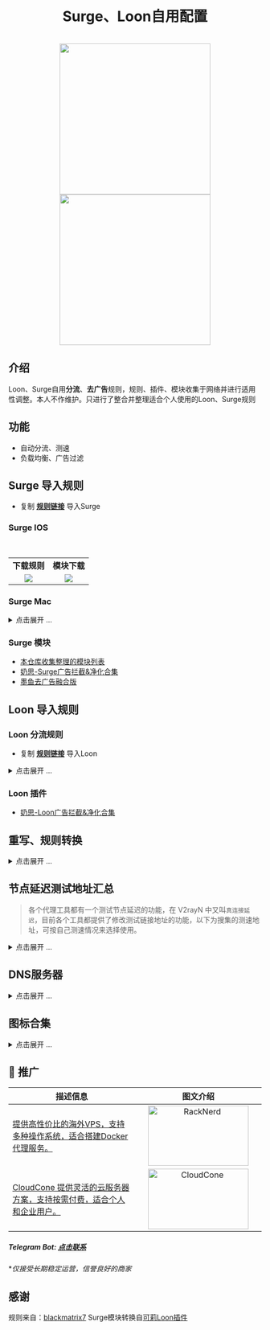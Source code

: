 <h1 align="center">Surge、Loon自用配置</h1>

<p align="center">
<br>
<img src="https://cdn.jsdelivr.net/gh/dqzboy/Images@main/picture/surge_01.png" width="300"></img>
<img src="https://cdn.jsdelivr.net/gh/dqzboy/Images@main/picture/surge_02.png" width="300"></img>
</p>

## 介绍
Loon、Surge自用**分流**、**去广告**规则，规则、插件、模块收集于网络并进行适用性调整。本人不作维护。只进行了整合并整理适合个人使用的Loon、Surge规则

## 功能
- 自动分流、测速
- 负载均衡、广告过滤

## Surge 导入规则
- 复制 **[规则链接](https://raw.githubusercontent.com/dqzboy/Loon_Surge_Rule/refs/heads/main/conf/Surge/Surge.conf)** 导入Surge

### Surge IOS
<br/>
<table>
    <tr>
      <td width="50%" align="center"><b>下载规则</b></td>
      <td width="50%" align="center"><b>模块下载</b></td>
    </tr>
    <tr>
        <td width="50%" align="center"><img src="https://cdn.jsdelivr.net/gh/dqzboy/Images/dqzboy-proxy/surge-ios01.png?raw=true"></td>
        <td width="50%" align="center"><img src="https://cdn.jsdelivr.net/gh/dqzboy/Images/dqzboy-proxy/surge-ios02.png?raw=true"></td>
    </tr>
</table>

### Surge Mac
<details>
<summary>点击展开 ...</summary>
    
<br/>
<table>
    <tr>
      <td width="50%" align="center"><b>Surge Mac下载配置</b></td>
    </tr>
    <tr>
        <td width="50%" align="center"><img src="https://cdn.jsdelivr.net/gh/dqzboy/Images/dqzboy-proxy/surge-mac01.png?raw=true"></td>
    </tr>
</table>
</details>

### Surge 模块
- [本仓库收集整理的模块列表]()
- [奶思-Surge广告拦截&净化合集](https://raw.githubusercontent.com/fmz200/wool_scripts/main/Surge/module/blockAds.module)
- [墨鱼去广告融合版](https://raw.githubusercontent.com/ddgksf2013/Modules/refs/heads/main/Adblock.sgmodule)

## Loon 导入规则
### Loon 分流规则
- 复制 **[规则链接](https://raw.githubusercontent.com/dqzboy/Loon_Surge_Rule/refs/heads/main/conf/Loon/Loon.conf)** 导入Loon

<details>
<summary>点击展开 ...</summary>
    
<br/>
<table>
    <tr>
      <td width="50%" align="center"><b>配置管理</b></td>
      <td width="50%" align="center"><b>下载规则</b></td>
    </tr>
    <tr>
        <td width="50%" align="center"><img src="https://cdn.jsdelivr.net/gh/dqzboy/Images/dqzboy-proxy/loon-ios01.png?raw=true"></td>
        <td width="50%" align="center"><img src="https://cdn.jsdelivr.net/gh/dqzboy/Images/dqzboy-proxy/loon-ios02.png?raw=true"></td>
    </tr>
</table>
</details>

### Loon 插件
- [奶思-Loon广告拦截&净化合集](https://raw.githubusercontent.com/fmz200/wool_scripts/main/Loon/plugin/blockAds.plugin)

## 重写、规则转换
<details>
<summary>点击展开 ...</summary>
    
**（1）** 首先在你的软件安装`Script-Hub`
- GitHub连接：[Script-Hub](https://github.com/Script-Hub-Org/Script-Hub)
- Surge 模块：[Script-Hub 右键复制链接](https://raw.githubusercontent.com/Script-Hub-Org/Script-Hub/refs/heads/main/modules/script-hub.surge.sgmodule)

**（2）** 通过浏览器打开 `Script-Hub` 
- https://script.hub

**（3）** 规则转换

<br/>
<table>
    <tr>
      <td width="50%" align="center"><b>规则转换</b></td>
      <td width="50%" align="center"><b>导入规则</b></td>
    </tr>
    <tr>
        <td width="50%" align="center"><img src="https://github.com/user-attachments/assets/d9b1317b-13eb-4c4c-a9ae-042bc3bde551?raw=true"></td>
        <td width="50%" align="center"><img src="https://github.com/user-attachments/assets/eb595b74-1cdb-46eb-91a7-d51df7d7c41c?raw=true"></td>
    </tr>
</table>
</details>

## 节点延迟测试地址汇总

> 各个代理工具都有一个测试节点延迟的功能，在 V2rayN 中又叫`真连接延迟`，目前各个工具都提供了修改测试链接地址的功能，以下为搜集的测速地址，可按自己测速情况来选择使用。

<details>
<summary>点击展开 ...</summary>
    
- 1、Apple：对中国大陆和境外都是最友好的
```
http://www.apple.com/library/test/success.html
```

- 2、高通：对中国大陆和境外都是最友好的
```
http://www.qualcomm.cn/generate_204
```

- 3、Cloudflare：境外代理节点好用，对中国大陆不友好（代理测试会使用CDN优选，不准确）
```
http://cp.cloudflare.com/generate_204
```

- 4、Google：各大代理工具都默认使用的地址，对中国大陆和境外都比较友好
```
http://www.gstatic.com/generate_204
```

- 5、Microsoft：入口一般
```
http://www.msftconnecttest.com/connecttest.txt
```

</details>

## DNS服务器

<details>
<summary>点击展开 ...</summary>
    
#### DNS over UDP：
```
# 阿里
223.5.5.5
223.6.6.6
2400:3200::1
2400:3200:baba::1

# 火山引擎(延迟高)
180.184.1.1
180.184.2.2
```

### DNV-over-HTTP/2
```
# 阿里
https://dns.alidns.com/dns-query, 
https://223.5.5.5/dns-query
https://223.6.6.6/dns-query

# 腾讯
https://1.12.12.12/dns-query
https://120.53.53.53/dns-query
https://doh.pub/dns-query

# 海外
https://9.9.9.9/dns-query
https://doh.apad.pro/dns-query
https://1.1.1.1/dns-query
```

### DNV-over-HTTP/3
```
# 阿里
h3://dns.alidns.com/dns-query
h3://223.5.5.5/dns-query
h3://223.6.6.6/dns-query
```

### DNV-over-QUIC
```
# 阿里
quic://dns.alidns.com:853
quic://223.5.5.5:853
quic://223.6.6.6:853
```
</details>

## 图标合集

<details>
<summary>点击展开 ...</summary>
    
[Weigeshen整合图标合集](https://raw.githubusercontent.com/weigeshen/-/main/TuBiao/TuBiaoDingYue.json)

[fmz200の图标合集](https://raw.githubusercontent.com/fmz200/wool_scripts/main/icons/icons-all.json)

[QureColor图标合集](https://raw.githubusercontent.com/Koolson/Qure/master/Other/QureColor.json)

[离歌图标集](https://raw.githubusercontent.com/lige47/QuanX-icon-rule/main/ligeicon-surge.json)
</details>

## 💌 推广

<table>
  <thead>
    <tr>
      <th width="50%" align="center">描述信息</th>
      <th width="50%" align="center">图文介绍</th>
    </tr>
  </thead>
  <tbody>
    <!-- 第一个广告：RackNerd -->
    <tr>
      <td width="50%" align="left">
        <a href="https://dqzboy.github.io/proxyui/racknerd" target="_blank">提供高性价比的海外VPS，支持多种操作系统，适合搭建Docker代理服务。</a>
      </td>
      <td width="50%" align="center">
        <a href="https://dqzboy.github.io/proxyui/racknerd" target="_blank">
          <img src="https://cdn.jsdelivr.net/gh/dqzboy/Images/dqzboy-proxy/Image_2025-07-07_16-14-49.png?raw=true" alt="RackNerd" width="200" height="120">
        </a>
      </td>
    </tr>
    <!-- 第二个广告：CloudCone -->
    <tr>
      <td width="50%" align="left">
        <a href="https://dqzboy.github.io/proxyui/CloudCone" target="_blank">CloudCone 提供灵活的云服务器方案，支持按需付费，适合个人和企业用户。</a>
      </td>
      <td width="50%" align="center">
        <a href="https://dqzboy.github.io/proxyui/CloudCone" target="_blank">
          <img src="https://cdn.jsdelivr.net/gh/dqzboy/Images/dqzboy-proxy/111.png?raw=true" alt="CloudCone" width="200" height="120">
        </a>
      </td>
    </tr>
  </tbody>
</table>

##### *Telegram Bot: [点击联系](https://t.me/WiseAidBot)*
**仅接受长期稳定运营，信誉良好的商家*

## 感谢
规则来自：[blackmatrix7](https://github.com/blackmatrix7/ios_rule_script/tree/master/rule/Loon)
Surge模块转换自[可莉Loon插件](https://hub.kelee.one/)
